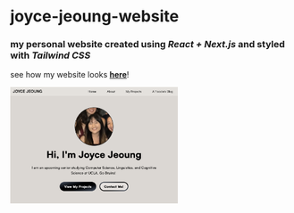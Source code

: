 # joyce-jeoung-website
### my personal website created using *React + Next.js* and styled with *Tailwind CSS*

see how my website looks [**here**](https://joycejeoung.com)!

<img width="300" alt="Joyce Jeoung Portfolio Home Page" 
  src="public/images/portfolio-homepage.png" />
